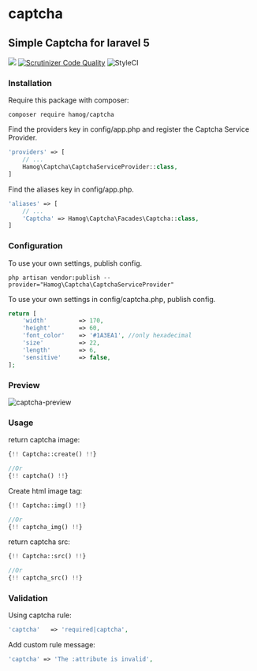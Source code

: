 # captcha
## Simple Captcha for laravel 5
<a href="https://codeclimate.com/github/hamog/captcha/maintainability"><img src="https://api.codeclimate.com/v1/badges/3b7d561e7b7b4a502dba/maintainability" /></a>
[![Scrutinizer Code Quality](https://scrutinizer-ci.com/g/shetabit/captcha/badges/quality-score.png?b=master)](https://scrutinizer-ci.com/g/shetabit/captcha/?branch=master)
![StyleCI](https://github.styleci.io/repos/64918678/shield?branch=master)


### Installation

Require this package with composer:
```
composer require hamog/captcha
```

Find the providers key in config/app.php and register the Captcha Service Provider.
```php
'providers' => [
    // ...
    Hamog\Captcha\CaptchaServiceProvider::class,
]
```

Find the aliases key in config/app.php.
```php
'aliases' => [
    // ...
    'Captcha' => Hamog\Captcha\Facades\Captcha::class,
]
```

### Configuration

To use your own settings, publish config.
```
php artisan vendor:publish --provider="Hamog\Captcha\CaptchaServiceProvider"
```

To use your own settings in config/captcha.php, publish config.
```php
return [
    'width'         => 170,
    'height'        => 60,
    'font_color'    => '#1A3EA1', //only hexadecimal
    'size'          => 22,
    'length'        => 6,
    'sensitive'     => false,
];
```

### Preview

![captcha-preview](https://github.com/hamog/captcha/blob/master/assets/img/captcha.png)

### Usage

return captcha image:
```php
{!! Captcha::create() !!}

//Or
{!! captcha() !!}
```

Create html image tag:
```php
{!! Captcha::img() !!}

//Or
{!! captcha_img() !!}
```

return captcha src:
```php
{!! Captcha::src() !!}

//Or
{!! captcha_src() !!}
```

### Validation

Using captcha rule:
```php
'captcha'   => 'required|captcha',
```

Add custom rule message:
```php
'captcha' => 'The :attribute is invalid',
```


